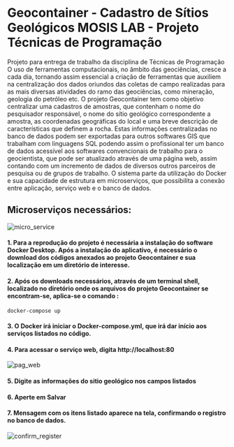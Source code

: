 # Geocontainer - Cadastro de Sítios Geológicos MOSIS LAB - Projeto Técnicas de Programação
Projeto para entrega de trabalho da disciplina de Técnicas de Programação
O uso de ferramentas computacionais, no âmbito das geociências, cresce a cada dia, tornando assim essencial a criação de ferramentas que auxiliem na centralização dos dados oriundos das coletas de campo realizadas para as mais diversas atividades do ramo das geociências, como mineração, geologia do petróleo etc. O projeto Geocontainer tem como objetivo centralizar uma cadastros de amostras, que contenham o nome do pesquisador responsável, o nome do sítio geológico correspondente a amostra, as coordenadas geográficas do local e uma breve descrição de características que definem a rocha. Estas informações centralizadas no banco de dados podem ser exportadas para outros softwares GIS que trabalham com linguagens SQL  podendo assim o profissional ter um banco de dados acessível aos softwares convencionais de trabalho para o geocientista, que pode ser atualizado através de uma página web, assim contando com um incremento de dados de diversos outros parceiros de pesquisa ou de grupos de trabalho. O sistema parte da utilização do Docker e sua capacidade de estrutura em microserviços, que possibilita a conexão entre aplicação, serviço web e o banco de dados.

## Microserviços necessários:

![micro_service](https://user-images.githubusercontent.com/67324934/86402716-ae0bca00-bc82-11ea-8d8e-b98abfd45e3a.png)

#### 1. Para a reprodução do projeto é necessária a instalação do software Docker Desktop. Após a instalação do aplicativo, é necessário o download dos códigos anexados ao projeto Geocontainer e sua localização em um diretório de interesse. 

#### 2. Após os downloads necessários, através de um terminal shell, localizado no diretório onde os arquivos do projeto Geocontainer se encontram-se, aplica-se o comando : 
	docker-compose up
#### 3. O Docker irá iniciar o Docker-compose.yml, que irá dar início aos serviços listados no código. 
#### 4. Para acessar o serviço web, digita http://localhost:80

![pag_web](https://user-images.githubusercontent.com/67324934/86402754-bb28b900-bc82-11ea-8776-68dd1279d10a.png)

#### 5. Digite as informações do sitio geológico nos campos listados

#### 6. Aperte em Salvar

#### 7. Mensagem com os itens listado aparece na tela, confirmando o registro no banco de dados. 

![confirm_register](https://user-images.githubusercontent.com/67324934/86402787-cb409880-bc82-11ea-9327-c6136bae93ce.png)

